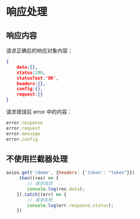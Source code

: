 # 响应处理

## 响应内容

请求正确后的响应对象内容：

```json
{
    data:{},
    status:200,
    statusText:'OK',
    headers:{},
    config:{},
    request:{}
}
```

请求错误后 error 中的内容：

```js
error.response
error.request
error.message
error.config
```

## 不使用拦截器处理

```js
axios.get('/demo', {headers: {'token': "token"}})
    .then((res) => {
        // 请求成功
        console.log(res.data);
    }).catch((err) => {
        // 请求失败
        console.log(err.response.status);
    })
```
